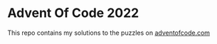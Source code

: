 # Advent Of Code 2022

This repo contains my solutions to the puzzles on [adventofcode.com](https://adventofcode.com)
